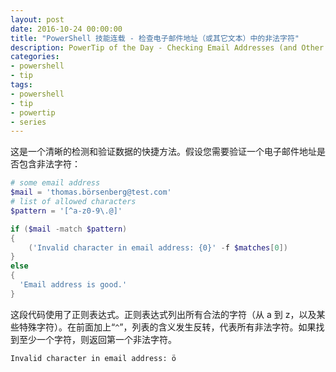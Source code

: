 ```yaml
---
layout: post
date: 2016-10-24 00:00:00
title: "PowerShell 技能连载 - 检查电子邮件地址（或其它文本）中的非法字符"
description: PowerTip of the Day - Checking Email Addresses (and Other Text) for Illegal Chars
categories:
- powershell
- tip
tags:
- powershell
- tip
- powertip
- series
---
```

这是一个清晰的检测和验证数据的快捷方法。假设您需要验证一个电子邮件地址是否包含非法字符：

```powershell
# some email address
$mail = 'thomas.börsenberg@test.com'
# list of allowed characters
$pattern = '[^a-z0-9\.@]'

if ($mail -match $pattern)
{
    ('Invalid character in email address: {0}' -f $matches[0])
}
else
{
  'Email address is good.'
}
```

这段代码使用了正则表达式。正则表达式列出所有合法的字符（从 a 到 z，以及某些特殊字符）。在前面加上“`^`”，列表的含义发生反转，代表所有非法字符。如果找到至少一个字符，则返回第一个非法字符。

    Invalid character in email address: ö


<!--本文国际来源：[Checking Email Addresses (and Other Text) for Illegal Chars](http://community.idera.com/powershell/powertips/b/tips/posts/checking-email-addresses-and-other-text-for-illegal-chars-directory)-->
